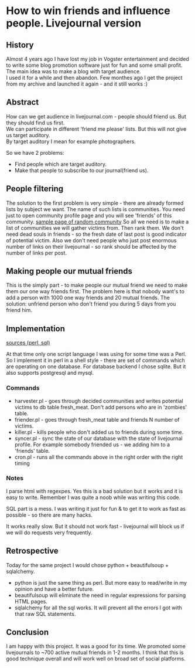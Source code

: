 # How to win friends and influence people. Livejournal version #
## History ##
Almost 4 years ago I have lost my job in Vogster entertainment and decided to write some blog promotion software just for fun and some small profit.
The main idea was to make a blog with target audience.  
I used it for a while and then abandon. Few monthes ago I get the project from my archive and launched it again - and it still works :)

## Abstract ##
How can we get audience in livejournal.com - people should friend us. But they should find us first.  
We can participate in different 'friend me please' lists. But this will not give us target auditory.  
By target auditory I mean for example photographers.  

So we have 2 problems:

* Find people which are target auditory.
* Make that people to subscribe to our journal(friend us).

## People filtering ##
The solution to the first problem is very simple - there are already formed lists by subject we want.
The name of such lists is communities. You need just to open community profile page and you will see 'friends' of this community.
[sample page of random community](http://afisha_ru.livejournal.com/profile)
So all we need is to make a list of communities we will gather victims from. Then rank them.
We don't need dead souls in friends - so the fresh date of last post is good indicator of potential victim.
Also we don't need people who just post enormous number of links on their livejournal - so rank should be affected by the number of links per post.

## Making people our mutual friends ##
This is the simply part - to make people our mutual friend we need to make them our one way friends first.
The problem here is that nobody want's to add a person with 1000 one way friends and 20 mutual friends.
The solution: unfriend person who don't friend you during 5 days from you friend him.

## Implementation ##
[sources (perl, sql)](https://github.com/dehun/ljfrenzy/)

At that time only one script language I was using for some time was a Perl.
So I implement it in perl in a shell style - there are set of commands which are operating on one database.
For database backend I chose sqlite. But it also supports postgresql and mysql.

### Commands ###
* harvester.pl - goes through decided communities and writes potential victims to db table fresh_meat. Don't add persons who are in 'zombies' table.
* friender.pl - goes through fresh_meat table and friends N number of victims.
* killer.pl - kills people who don't added us to friends during some time.
* syncer.pl - sync the state of our database with the state of livejournal profile. For example somebody friended us - we adding him to a 'friends' table.
* cron.pl - runs all the commands above in the right order with the right timing

### Notes ###
I parse html with regexpes. Yes this is a bad solution but it works and it is easy to write. Remember I was quite a noob while was writing this code.

SQL part is a mess. I was writing it just for fun & to get it to work as fast as possible - so there are many hacks.

It works really slow. But it should not work fast - livejournal will block us if we will do requests very frequently.

## Retrospective ##
Today for the same project I would chose python + beautifulsoup + sqlalchemy.

* python is just the same thing as perl. But more easy to read/write in my opinion and have a better future.
* beautifulsoup will eliminate the need in regular expressions for parsing HTML pages.
* sqlalchemy for all the sql works. It will prevent all the errors I got with that raw SQL statements.


## Conclusion ##
I am happy with this project. It was a good for its time.
We promoted some livejournals to ~700 active mutual friends in 1-2 months.
I think that this is good technique overall and will work well on broad set of social platforms.
